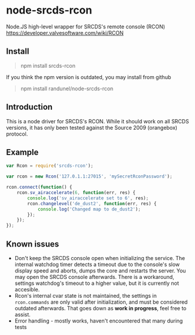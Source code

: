 node-srcds-rcon
===============

Node.JS high-level wrapper for SRCDS's remote console (RCON) https://developer.valvesoftware.com/wiki/RCON


## Install

> npm install srcds-rcon

If you think the npm version is outdated, you may install from github

> npm install randunel/node-srcds-rcon

## Introduction

This is a node driver for SRCDS's RCON. While it should work on all SRCDS versions, it has only been tested against the Source 2009 (orangebox) protocol.

## Example

``` javascript
var Rcon = require('srcds-rcon');

var rcon = new Rcon('127.0.1.1:27015', 'mySecretRconPassword');

rcon.connect(function() {
    rcon.sv_airaccelerate(6, function(err, res) {
        console.log('sv_airaccelerate set to 6', res);
        rcon.changelevel('de_dust2', function(err, res) {
            console.log('Changed map to de_dust2');
        });
    });
});
```

## Known issues

 - Don't keep the SRCDS console open when initializing the service. The internal watchdog timer detects a timeout due to the console's slow display speed and aborts, dumps the core and restarts the server. You may open the SRCDS console afterwards. There is a workaround, settings watchdog's timeout to a higher value, but it is currently not accesible.
 - Rcon's internal cvar state is not maintained, the settings in `rcon.commands` are only valid after initialization, and must be considered outdated afterwards. That goes down as **work in progress**, feel free to assist.
 - Error handling - mostly works, haven't encountered that many during tests
